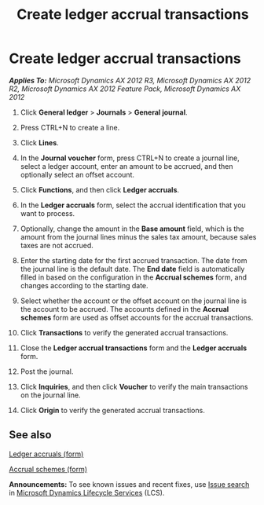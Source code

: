 ﻿---
title: Create ledger accrual transactions
TOCTitle: Create ledger accrual transactions
ms:assetid: b6cf8cec-83b1-456a-ba3f-de8310c4b684
ms:mtpsurl: https://technet.microsoft.com/en-us/library/Aa572155(v=AX.60)
ms:contentKeyID: 36059098
ms.date: 04/18/2014
mtps_version: v=AX.60
---

# Create ledger accrual transactions 


_**Applies To:** Microsoft Dynamics AX 2012 R3, Microsoft Dynamics AX 2012 R2, Microsoft Dynamics AX 2012 Feature Pack, Microsoft Dynamics AX 2012_

1.  Click **General ledger** \> **Journals** \> **General journal**.

2.  Press CTRL+N to create a line.

3.  Click **Lines**.

4.  In the **Journal voucher** form, press CTRL+N to create a journal line, select a ledger account, enter an amount to be accrued, and then optionally select an offset account.

5.  Click **Functions**, and then click **Ledger accruals**.

6.  In the **Ledger accruals** form, select the accrual identification that you want to process.

7.  Optionally, change the amount in the **Base amount** field, which is the amount from the journal lines minus the sales tax amount, because sales taxes are not accrued.

8.  Enter the starting date for the first accrued transaction. The date from the journal line is the default date. The **End date** field is automatically filled in based on the configuration in the **Accrual schemes** form, and changes according to the starting date.

9.  Select whether the account or the offset account on the journal line is the account to be accrued. The accounts defined in the **Accrual schemes** form are used as offset accounts for the accrual transactions.

10. Click **Transactions** to verify the generated accrual transactions.

11. Close the **Ledger accrual transactions** form and the **Ledger accruals** form.

12. Post the journal.

13. Click **Inquiries**, and then click **Voucher** to verify the main transactions on the journal line.

14. Click **Origin** to verify the generated accrual transactions.

## See also

[Ledger accruals (form)](https://technet.microsoft.com/en-us/library/aa574924\(v=ax.60\))

[Accrual schemes (form)](https://technet.microsoft.com/en-us/library/aa597492\(v=ax.60\))

  
**Announcements:** To see known issues and recent fixes, use [Issue search](http://go.microsoft.com/fwlink/?linkid=389258) in [Microsoft Dynamics Lifecycle Services](http://go.microsoft.com/fwlink/?linkid=306505) (LCS).

